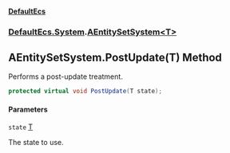 #### [DefaultEcs](DefaultEcs.md 'DefaultEcs')
### [DefaultEcs.System](DefaultEcs.md#DefaultEcs.System 'DefaultEcs.System').[AEntitySetSystem&lt;T&gt;](AEntitySetSystem_T_.md 'DefaultEcs.System.AEntitySetSystem<T>')

## AEntitySetSystem<T>.PostUpdate(T) Method

Performs a post-update treatment.

```csharp
protected virtual void PostUpdate(T state);
```
#### Parameters

<a name='DefaultEcs.System.AEntitySetSystem_T_.PostUpdate(T).state'></a>

`state` [T](AEntitySetSystem_T_.md#DefaultEcs.System.AEntitySetSystem_T_.T 'DefaultEcs.System.AEntitySetSystem<T>.T')

The state to use.